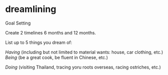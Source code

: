 # dreamlining
Goal Setting

Create 2 timelines 6 months and 12 months.

List up to 5 things you dream of: 

*Having* (including but not limited to material wants: house, car clothing, etc.)
*Being* (be a great cook, be fluent in Chinese, etc.)

*Doing* (visiting Thailand, tracing yoru roots overseas, racing ostriches, etc.)

